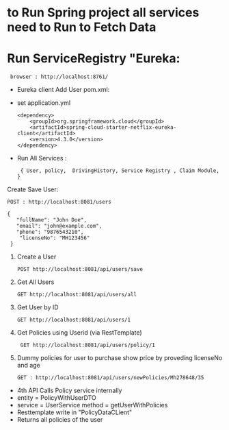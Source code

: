 # to Run Spring project all services need to Run to Fetch Data 
# Run ServiceRegistry "Eureka:
 
 
     browser : http://localhost:8761/

* Eureka client Add User pom.xml:   
* set application.yml

      <dependency>
          <groupId>org.springframework.cloud</groupId>
          <artifactId>spring-cloud-starter-netflix-eureka-client</artifactId>
          <version>4.3.0</version>
      </dependency>

* Run All Services :

       { User, policy,  DrivingHistory, Service Registry , Claim Module, }

Create Save User:

    POST : http://localhost:8081/users

    {
       "fullName": "John Doe",
       "email": "john@example.com",
       "phone": "9876543210",
        "licenseNo": "MH123456"
     }


1. Create a User

       POST http://localhost:8081/api/users/save

2. Get All Users

       GET http://localhost:8081/api/users/all

3. Get User by ID

       GET http://localhost:8081/api/users/1

4. Get Policies using Userid (via RestTemplate)

        GET http://localhost:8081/api/users/policy/1

5. Dummy policies for user to purchase show price by proveding licenseNo and age

       GET : http://localhost:8081/api/users/newPolicies/Mh278648/35


* 4th API Calls Policy service internally
* entity = PolicyWithUserDTO
* service = UserService  method = getUserWithPolicies
* Resttemplate write in "PolicyDataCLient"
* Returns all policies of the user